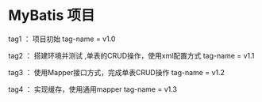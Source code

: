 # MyBatis 项目

tag1 ： 项目初始 tag-name = v1.0

tag2 ： 搭建环境并测试 ,单表的CRUD操作，使用xml配置方式 tag-name = v1.1

tag3 ： 使用Mapper接口方式，完成单表CRUD操作 tag-name = v1.2

tag4 ： 实现缓存，使用通用mapper tag-name = v1.3